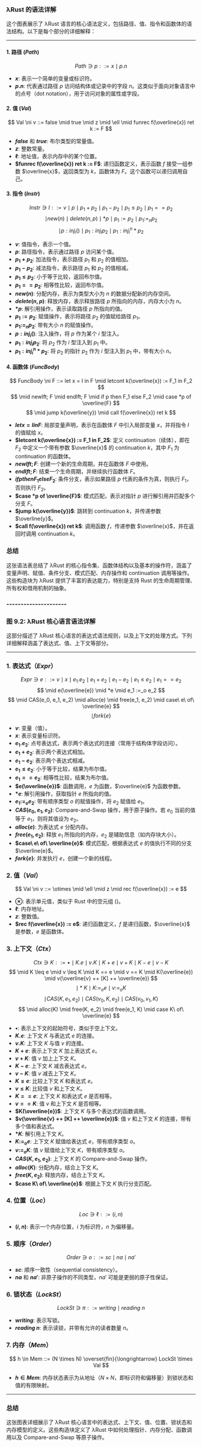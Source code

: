 



### λRust 的语法详解

这个图表展示了 λRust 语言的核心语法定义，包括路径、值、指令和函数体的语法结构。以下是每个部分的详细解释：

---

#### 1. **路径 ($Path$)**

$$
Path \ni p ::= x \mid p.n
$$

- **$x$**: 表示一个简单的变量或标识符。
- **$p.n$**: 代表通过路径 $p$ 访问结构体或记录中的字段 $n$。这类似于面向对象语言中的点号（dot notation），用于访问对象的属性或字段。

#### 2. **值 ($Val$)**

$$
Val \ni v ::= false \mid true \mid z \mid \ell \mid funrec f(\overline{x}) ret k := F
$$

- **$false$** 和 **$true$**: 布尔类型的常量值。
- **$z$**: 整数常量。
- **$\ell$**: 地址值，表示内存中的某个位置。
- **$funrec f(\overline{x}) ret k := F$**: 递归函数定义，表示函数 $f$ 接受一组参数 $\overline{x}$，返回类型为 $k$，函数体为 $F$。这个函数可以递归调用自己。

#### 3. **指令 ($Instr$)**

$$
Instr \ni I ::= v \mid p \mid p_1 + p_2 \mid p_1 - p_2 \mid p_1 \leq p_2 \mid p_1 == p_2
$$
$$
\mid new(n) \mid delete(n, p) \mid *p \mid p_1 := p_2 \mid p_1 :=_n p_2
$$
$$
\mid p : inj_i () \mid p_1 : inj_i p_2 \mid p_1 : inj_i^n *p_2
$$

- **$v$**: 值指令，表示一个值。
- **$p$**: 路径指令，表示通过路径 $p$ 访问某个值。
- **$p_1 + p_2$**: 加法指令，表示路径 $p_1$ 和 $p_2$ 的值相加。
- **$p_1 - p_2$**: 减法指令，表示路径 $p_1$ 和 $p_2$ 的值相减。
- **$p_1 \leq p_2$**: 小于等于比较，返回布尔值。
- **$p_1 == p_2$**: 相等性比较，返回布尔值。
- **$new(n)$**: 分配内存，表示为类型大小为 $n$ 的数据分配新的内存空间。
- **$delete(n, p)$**: 释放内存，表示释放路径 $p$ 所指向的内存，内存大小为 $n$。
- **$*p$**: 解引用操作，表示读取路径 $p$ 所指向的值。
- **$p_1 := p_2$**: 赋值操作，表示将路径 $p_2$ 的值赋给路径 $p_1$。
- **$p_1 :=_n p_2$**: 带有大小 $n$ 的赋值操作。
- **$p : inj_i ()$**: 注入操作，将 $p$ 作为某个 $i$ 型注入。
- **$p_1 : inj_i p_2$**: 将 $p_2$ 作为 $i$ 型注入到 $p_1$ 中。
- **$p_1 : inj_i^n *p_2$**: 将 $p_2$ 的指针 $p_2$ 作为 $i$ 型注入到 $p_1$ 中，带有大小 $n$。

#### 4. **函数体 ($FuncBody$)**

$$
FuncBody \ni F ::= let x = I in F \mid letcont k(\overline{x}) := F_1 in F_2
$$
$$
\mid newlft; F \mid endlft; F \mid if p then F_1 else F_2 \mid case *p of \overline{F}
$$
$$
\mid jump k(\overline{y}) \mid call f(\overline{x}) ret k
$$

- **$let x = I in F$**: 局部变量声明，表示在函数体 $F$ 中引入局部变量 $x$，并将指令 $I$ 的值赋给 $x$。
- **$letcont k(\overline{x}) := F_1 in F_2$**: 定义 continuation（续体），即在 $F_2$ 中定义一个带有参数 $\overline{x}$ 的 continuation $k$，其中 $F_1$ 为 continuation 的函数体。
- **$newlft; F$**: 创建一个新的生命周期，并在函数体 $F$ 中使用。
- **$endlft; F$**: 结束一个生命周期，并继续执行函数体 $F$。
- **$if p then F_1 else F_2$**: 条件分支，表示如果路径 $p$ 代表的条件为真，则执行 $F_1$，否则执行 $F_2$。
- **$case *p of \overline{F}$**: 模式匹配，表示对指针 $p$ 进行解引用并匹配多个分支 $F$。
- **$jump k(\overline{y})$**: 跳转到 continuation $k$，并传递参数 $\overline{y}$。
- **$call f(\overline{x}) ret k$**: 调用函数 $f$，传递参数 $\overline{x}$，并在返回时调用 continuation $k$。

### 总结

这张语法表总结了 λRust 的核心指令集、函数体结构以及基本的操作符，涵盖了变量声明、赋值、条件分支、模式匹配、内存操作和 continuation 调用等操作。这些构造块为 λRust 提供了丰富的表达能力，特别是支持 Rust 的生命周期管理、所有权和借用机制的抽象。



### ---------------------

### 图 9.2: λRust 核心语言语法详解

这部分描述了 λRust 核心语言的表达式语法规则，以及上下文的处理方式。下列详细解释涵盖了表达式、值、上下文等部分。

---

### 1. **表达式（$Expr$）**

$$
Expr \ni e ::= v \mid x \mid e_1.e_2 \mid e_1 + e_2 \mid e_1 - e_2 \mid e_1 \leq e_2 \mid e_1 == e_2
$$
$$
\mid e(\overline{e}) \mid *e \mid e_1 :=_o e_2
$$
$$
\mid CAS(e_0, e_1, e_2) \mid alloc(e) \mid free(e_1, e_2) \mid case\ e\ of\ \overline{e}
$$
$$
\mid fork\{e\}
$$

- **$v$**: 变量（值）。
- **$x$**: 表示变量标识符。
- **$e_1.e_2$**: 点号表达式，表示两个表达式的连接（常用于结构体字段访问）。
- **$e_1 + e_2$**: 表示两个表达式相加。
- **$e_1 - e_2$**: 表示两个表达式相减。
- **$e_1 \leq e_2$**: 小于等于比较，结果为布尔值。
- **$e_1 == e_2$**: 相等性比较，结果为布尔值。
- **$e(\overline{e})$**: 函数调用，$e$ 为函数，$\overline{e}$ 为函数参数。
- **$*e$**: 解引用操作，获取指针 $e$ 所指向的值。
- **$e_1 :=_o e_2$**: 带有顺序类型 $o$ 的赋值操作，将 $e_2$ 赋值给 $e_1$。
- **$CAS(e_0, e_1, e_2)$**: Compare-and-Swap 操作，用于原子操作。若 $e_0$ 当前的值等于 $e_1$，则将其值设为 $e_2$。
- **$alloc(e)$**: 为表达式 $e$ 分配内存。
- **$free(e_1, e_2)$**: 释放 $e_1$ 所指向的内存，$e_2$ 是辅助信息（如内存块大小）。
- **$case\ e\ of\ \overline{e}$**: 模式匹配，根据表达式 $e$ 的值执行不同的分支 $\overline{e}$。
- **$fork\{e\}$**: 并发执行 $e$，创建一个新的线程。

### 2. **值（$Val$）**

$$
Val \ni v ::= \otimes \mid \ell \mid z \mid rec f(\overline{x}) := e
$$

- **$\otimes$**: 表示单元值，类似于 Rust 中的空元组 $()$。
- **$\ell$**: 内存地址。
- **$z$**: 整数值。
- **$rec f(\overline{x}) := e$**: 递归函数定义，$f$ 是递归函数，$\overline{x}$ 是参数，$e$ 是函数体。

### 3. **上下文（$Ctx$）**

$$
Ctx \ni K ::= \bullet \mid K.e \mid v.K \mid K + e \mid v + K \mid K - e \mid v - K
$$
$$
\mid K \leq e \mid v \leq K \mid K == e \mid v == K \mid K(\overline{e}) \mid v(\overline{v} ++ [K] ++ \overline{e})
$$
$$
\mid *K \mid K :=_o e \mid v :=_o K
$$
$$
\mid CAS(K, e_1, e_2) \mid CAS(v_0, K, e_2) \mid CAS(v_0, v_1, K)
$$
$$
\mid alloc(K) \mid free(K, e_2) \mid free(e_1, K) \mid case K\ of\ \overline{e}
$$

- **$\bullet$**: 表示上下文的起始符号，类似于空上下文。
- **$K.e$**: 上下文 $K$ 与表达式 $e$ 的连接。
- **$v.K$**: 上下文 $K$ 与值 $v$ 的连接。
- **$K + e$**: 表示上下文 $K$ 加上表达式 $e$。
- **$v + K$**: 值 $v$ 加上上下文 $K$。
- **$K - e$**: 上下文 $K$ 减去表达式 $e$。
- **$v - K$**: 值 $v$ 减去上下文 $K$。
- **$K \leq e$**: 比较上下文 $K$ 和表达式 $e$。
- **$v \leq K$**: 比较值 $v$ 和上下文 $K$。
- **$K == e$**: 上下文 $K$ 和表达式 $e$ 是否相等。
- **$v == K$**: 值 $v$ 和上下文 $K$ 是否相等。
- **$K(\overline{e})$**: 上下文 $K$ 与多个表达式的函数调用。
- **$v(\overline{v} ++ [K] ++ \overline{e})$**: 值 $v$ 和上下文 $K$ 的连接，带有多个值和表达式。
- **$*K$**: 解引用上下文 $K$。
- **$K :=_o e$**: 上下文 $K$ 赋值给表达式 $e$，带有顺序类型 $o$。
- **$v :=_o K$**: 值 $v$ 赋值给上下文 $K$，带有顺序类型 $o$。
- **$CAS(K, e_1, e_2)$**: 上下文 $K$ 的 Compare-and-Swap 操作。
- **$alloc(K)$**: 分配内存，结合上下文 $K$。
- **$free(K, e_2)$**: 释放内存，结合上下文 $K$。
- **$case K\ of\ \overline{e}$**: 根据上下文 $K$ 执行分支匹配。

### 4. **位置（$Loc$）**

$$
Loc \ni \ell ::= (i, n)
$$

- **$(i, n)$**: 表示一个内存位置，$i$ 为标识符，$n$ 为偏移量。

### 5. **顺序（$Order$）**

$$
Order \ni o ::= sc \mid na \mid na'
$$

- **$sc$**: 顺序一致性（sequential consistency）。
- **$na$** 和 **$na'$**: 非原子操作的不同类型，$na'$ 可能是更弱的原子性保证。

### 6. **锁状态（$LockSt$）**

$$
LockSt \ni \pi ::= writing \mid reading\ n
$$

- **$writing$**: 表示写锁。
- **$reading\ n$**: 表示读锁，并带有允许的读者数量 $n$。

### 7. **内存（$Mem$）**

$$
h \in Mem ::= (N \times N) \overset{fin}{\longrightarrow} LockSt \times Val
$$

- **$h \in Mem$**: 内存状态表示为从地址（$N \times N$，即标识符和偏移量）到锁状态和值的有限映射。

---

### 总结

这张图表详细展示了 λRust 核心语言中的表达式、上下文、值、位置、锁状态和内存模型的定义。这些构造块定义了 λRust 中如何处理指针、内存分配、函数调用以及 Compare-and-Swap 等原子操作。